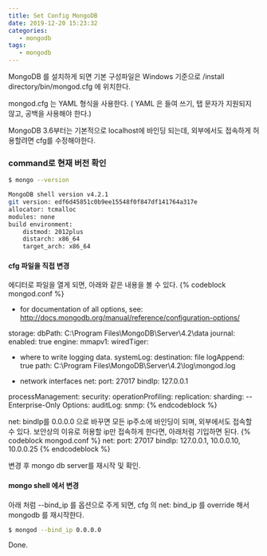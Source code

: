 ```yaml
---
title: Set Config MongoDB
date: 2019-12-20 15:23:32
categories:
   - mongodb
tags:
   - mongodb
---
```


MongoDB 를 설치하게 되면 기본 구성파일은 Windows 기준으로 /install directory/bin/mongod.cfg 에 위치한다.
<!-- more -->
<!-- toc -->

mongod.cfg 는 YAML 형식을 사용한다.
( YAML 은 들여 쓰기, 탭 문자가 지원되지 않고, 공백을 사용해야 한다.)

MongoDB 3.6부터는 기본적으로 localhost에 바인딩 되는데, 
외부에서도 접속하게 허용할려면 cfg를 수정해야한다.

### command로 현재 버전 확인

``` bash
$ mongo --version

MongoDB shell version v4.2.1
git version: edf6d45851c0b9ee15548f0f847df141764a317e
allocator: tcmalloc
modules: none
build environment:
    distmod: 2012plus
    distarch: x86_64
    target_arch: x86_64

```

#### cfg 파일을 직접 변경

에디터로 파일을 열게 되면, 아래와 같은 내용을 볼 수 있다.
{% codeblock mongod.conf %}
 - for documentation of all options, see:
   http://docs.mongodb.org/manual/reference/configuration-options/

storage:
  dbPath: C:\Program Files\MongoDB\Server\4.2\data
  journal:
    enabled: true
  engine:
  mmapv1:
  wiredTiger:

- where to write logging data.
systemLog:
  destination: file
  logAppend: true
  path:  C:\Program Files\MongoDB\Server\4.2\log\mongod.log

- network interfaces
net:
  port: 27017
  bindIp: 127.0.0.1

processManagement:
security:
operationProfiling:
replication:
sharding:
-- Enterprise-Only Options:
auditLog:
snmp:
{% endcodeblock %}

net: bindIp를 0.0.0.0 으로 바꾸면 모든 ip주소에 바인딩이 되며, 외부에서도 접속할 수 있다.
보안상의 이유로 허용할 ip만 접속하게 한다면, 아래처럼 기입하면 된다.
{% codeblock mongod.conf %}
net:
  port: 27017
  bindIp: 127.0.0.1, 10.0.0.10, 10.0.0.25
{% endcodeblock %}

변경 후 mongo db server를 재시작 및 확인.


#### mongo shell 에서 변경

아래 처럼 --bind_ip 를 옵션으로 주게 되면, cfg 의 net: bind_ip 를 override 해서 mongodb 를 재시작한다.

``` bash
$ mongod --bind_ip 0.0.0.0
```

Done.